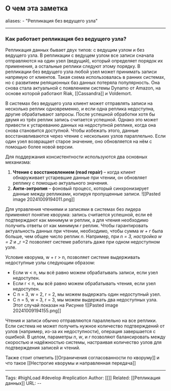 ## О чем эта заметка
aliases: 
	- "Репликация без ведущего узла"

---

### Как работает репликация без ведущего узла?

Репликация данных бывает двух типов: с ведущим узлом и без ведущего узла. В репликации с ведущем узлом все записи сначала отправляются на один узел (ведущий), который определяет порядок их применения, а остальные реплики следуют этому порядку. В репликации без ведущего узла любой узел может принимать записи напрямую от клиентов. Такая схема использовалась в ранних системах, но с развитием реляционных баз данных потеряла популярность. Она снова стала актуальной с появлением системы Dynamo от Amazon, на основе которой работают Riak, [[Cassandra]] и Voldemort.

В системах без ведущего узла клиент может отправлять записи на несколько реплик одновременно, и если одна реплика недоступна, другие обрабатывают запросы. После успешной обработки хотя бы двумя из трёх реплик запись считается успешной. Однако это может привести к устареванию данных на недоступной реплике, когда она снова становится доступной. Чтобы избежать этого, данные восстанавливаются через чтение с нескольких узлов параллельно. Если один узел возвращает старое значение, оно обновляется на нём с помощью более новой версии.

Для поддержания консистентности используются два основных механизма:

1. **Чтение с восстановлением (read repair)** – когда клиент обнаруживает устаревшие данные при чтении, он обновляет реплику с помощью актуального значения.
2. **Анти-энтропия** – фоновый процесс, который синхронизирует данные между репликами, копируя пропущенные записи.
![[Pasted image 20241009194011.png]]

Для управления чтениями и записями в системах без лидера применяют понятие кворума: запись считается успешной, если её подтверждают как минимум _w_ реплик, а для чтения необходимо получить ответы от как минимум _r_ реплик. Чтобы гарантировать актуальность данных при чтении, необходимо, чтобы сумма _w + r_ была больше, чем общее число реплик _n_. Например, при _n = 3, настройка w = 2_ и _r =2 позволяет системе работать даже при одном недоступном узле.

Условие кворума, w + r > n, позволяет системе выдерживать недоступные узлы следующим образом:  
  
- Если w < n, мы всё равно можем обрабатывать записи, если узел недоступен.
- Если r < n, мы всё равно можем обрабатывать чтения, если узел недоступен.
- С n = 3, w = 2, r = 2, мы можем выдержать один недоступный узел.
- С n = 5, w = 3, r = 3, мы можем выдержать два недоступных узла. Этот случай показан на Рисунке
![[Pasted image 20241009194155.png]]

Чтения и записи обычно отправляются параллельно на все реплики. Если система не может получить нужное количество подтверждений от узлов (например, из-за их недоступности), операция завершается с ошибкой. В целом, параметры _n_, _w_, и _r_ позволяют балансировать между скоростью и надёжностью системы, настраивая количество узлов для подтверждения записей и чтений.

Также стоит отметить [[Ограничения согласованности по кворуму]] и что такое [[Нестрогие кворумы и направленная передача]]



---
Tags: #highLoad #develop #replication
Author: [[]]
Related: [[Репликация данных]]
URL: -- 